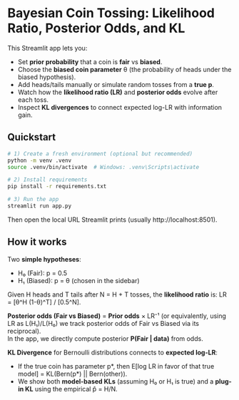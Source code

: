 
# Bayesian Coin Tossing: Likelihood Ratio, Posterior Odds, and KL

This Streamlit app lets you:
- Set **prior probability** that a coin is **fair** vs **biased**.
- Choose the **biased coin parameter** θ (the probability of heads under the biased hypothesis).
- Add heads/tails manually or simulate random tosses from a **true p**.
- Watch how the **likelihood ratio (LR)** and **posterior odds** evolve after each toss.
- Inspect **KL divergences** to connect expected log-LR with information gain.

## Quickstart

```bash
# 1) Create a fresh environment (optional but recommended)
python -m venv .venv
source .venv/bin/activate  # Windows: .venv\Scripts\activate

# 2) Install requirements
pip install -r requirements.txt

# 3) Run the app
streamlit run app.py
```

Then open the local URL Streamlit prints (usually http://localhost:8501).

## How it works

Two **simple hypotheses**:
- H₀ (Fair): p = 0.5
- H₁ (Biased): p = θ (chosen in the sidebar)

Given H heads and T tails after N = H + T tosses, the **likelihood ratio** is:
LR = [θ^H (1-θ)^T] / [0.5^N].

**Posterior odds (Fair vs Biased)** = **Prior odds** × LR⁻¹ (or equivalently, using LR as L(H₁)/L(H₀) we track posterior odds of Fair vs Biased via its reciprocal).  
In the app, we directly compute posterior **P(Fair | data)** from odds.

**KL Divergence** for Bernoulli distributions connects to **expected log-LR**:
- If the true coin has parameter p*, then E[log LR in favor of that true model] = KL(Bern(p*) || Bern(other)).
- We show both **model-based KLs** (assuming H₀ or H₁ is true) and a **plug-in KL** using the empirical p̂ = H/N.
